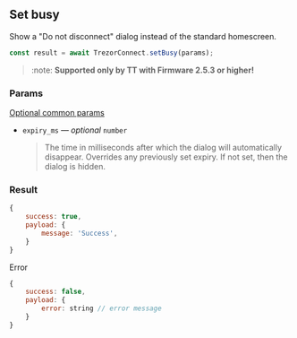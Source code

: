 ## Set busy

Show a "Do not disconnect" dialog instead of the standard homescreen.

```javascript
const result = await TrezorConnect.setBusy(params);
```

> :note: **Supported only by TT with Firmware 2.5.3 or higher!**

### Params

[Optional common params](commonParams.md)

-   `expiry_ms` — _optional_ `number`
    > The time in milliseconds after which the dialog will automatically disappear. Overrides any previously set expiry. If not set, then the dialog is hidden.

### Result

```javascript
{
    success: true,
    payload: {
        message: 'Success',
    }
}

```

Error

```javascript
{
    success: false,
    payload: {
        error: string // error message
    }
}
```
